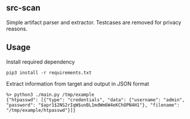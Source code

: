 ## src-scan

Simple artifact parser and extractor. Testcases are removed for privacy reasons.

## Usage

Install required dependency

```
pip3 install -r requirements.txt
```

Extract information from target and output in JSON format

```
%> python3 ./main.py /tmp/example
{"htpasswd": [{"type": "credentials", "data": {"username": "admin", "password": "$apr1$2NS2rIqW$unBL1mdWm6W4eKChOPN4H1"}, "filename": "/tmp/example/htpasswd"}]}
```
